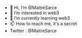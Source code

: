 - 👋 Hi, I’m @MaitreSarce
- 👀 I’m interested in web3
- 🌱 I’m currently learning web3 
- 📫 How to reach me, it's a secret
- Twitter : @MaitreSarce
<!---
MaitreSarce/MaitreSarce is a ✨ special ✨ repository because its `README.md` (this file) appears on your GitHub profile.
You can click the Preview link to take a look at your changes.
--->

